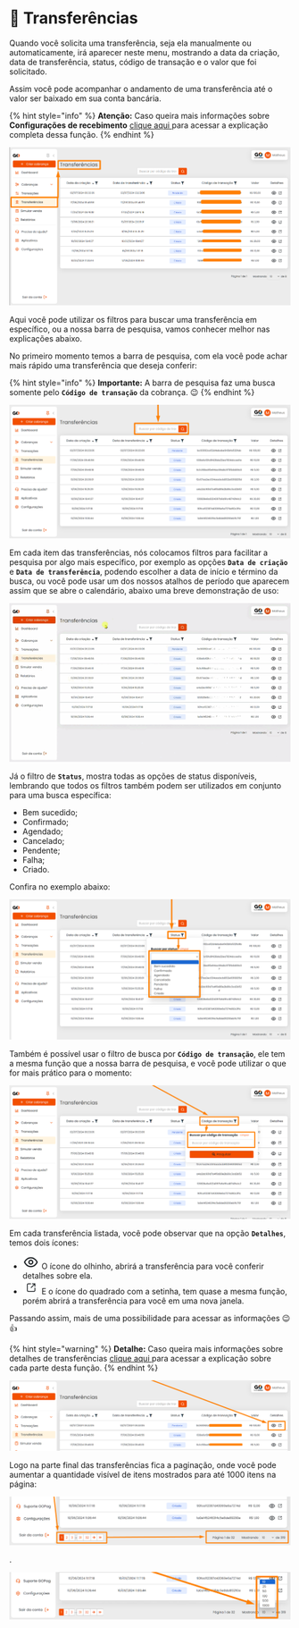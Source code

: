 # 🏦 Transferências

Quando você solicita uma transferência, seja ela manualmente ou automaticamente, irá aparecer neste menu, mostrando a data da criação, data de transferência, status, código de transação e o valor que foi solicitado.

Assim você pode acompanhar o andamento de uma transferência até o valor ser baixado em sua conta bancária.

{% hint style="info" %}
**Atenção:** Caso queira mais informações sobre **Configurações de recebimento** [clique aqui ](https://docs.gopag.com.br/configuracoes#configuracoes-de-recebimento) para acessar a explicação completa dessa função.
{% endhint %}

![](/assets/prints/transferencias_menu.png)

Aqui você pode utilizar os filtros para buscar uma transferência em específico, ou a nossa barra de pesquisa, vamos conhecer melhor nas explicações abaixo.

No primeiro momento temos a barra de pesquisa, com ela você pode achar mais rápido uma transferência que deseja conferir:

{% hint style="info" %}
**Importante:** A barra de pesquisa faz uma busca somente pelo **`Código de transação`** da cobrança. 😉
{% endhint %}

![](/assets/prints/transferencias_menu_barra_pesquisa.png)

Em cada item das transferências, nós colocamos filtros para facilitar a pesquisa por algo mais específico, por exemplo as opções **`Data de criação`** e **`Data de transferência`**, podendo escolher a data de início e término da busca, ou você pode usar um dos nossos atalhos de período que aparecem assim que se abre o calendário, abaixo uma breve demonstração de uso:

![](/assets/prints/transferencias_menu_filtro_data.gif)

Já o filtro de **`Status`**, mostra todas as opções de status disponíveis, lembrando que todos os filtros também podem ser utilizados em conjunto para uma busca específica:

- Bem sucedido;
- Confirmado;
- Agendado;
- Cancelado;
- Pendente;
- Falha;
- Criado.

 Confira no exemplo abaixo:

 ![](/assets/prints/transferencias_menu_filtro_status.png)

 Também é possível usar o filtro de busca por **`Código de transação`**, ele tem a mesma função que a nossa barra de pesquisa, e você pode utilizar o que for mais prático para o momento:

![](/assets/prints/transferencias_menu_filtro_codigo_transacao.png)

Em cada transferência listada, você pode observar que na opção **`Detalhes`**, temos dois ícones:

- <img src="/assets/prints/icon_olho_detalhes_transacao.png" alt="" data-size="line"> O ícone do olhinho, abrirá a transferência para você conferir detalhes sobre ela.
- <img src="/assets/prints/icon_quadrado_detalhes_transacao.png" alt="" data-size="line"> E o ícone do quadrado com a setinha, tem quase a mesma função, porém abrirá a transferência para você em uma nova janela.

Passando assim, mais de uma possibilidade para acessar as informações 😉👍

{% hint style="warning" %}
**Detalhe:** Caso queira mais informações sobre detalhes de transferências [clique aqui ](https://docs.gopag.com.br/transferencias/detalhes_transferencias) para acessar a explicação sobre cada parte desta função.
{% endhint %}

![](/assets/prints/transferencias_menu_detalhes.png)


Logo na parte final das transferências fica a paginação, onde você pode aumentar a quantidade visível de itens mostrados para até 1000 itens na página:

![](/assets/prints/transferencias_menu_paginacao.png)
<p>.</p>

![](/assets/prints/transferencias_menu_paginacao_2.png)